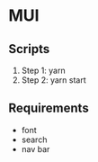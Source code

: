 # MUI

## Scripts

1. Step 1: yarn
1. Step 2: yarn start

## Requirements

- font
- search
- nav bar
